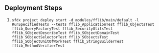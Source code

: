 
## Deployment Steps
1. `sfdx project deploy start -d modules/fflib/main/default -l RunSpecifiedTests --tests fflib_ApplicationTest fflib_ObjectsTest fflib_QueryFactoryTest fflib_SecurityUtilsTest fflib_SObjectDescribeTest fflib_SObjectDomainTest fflib_SObjectSelectorTest fflib_SObjectsTest fflib_SObjectUnitOfWorkTest fflib_StringBuilderTest fflib_MethodVerifierTest`